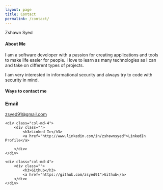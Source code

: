 ```yaml
---
layout: page
title: Contact
permalink: /contact/
---
```



Zshawn Syed


#### About Me
I am a software developer with a passion for creating applications and tools to make life easier for people. I love to learn as many technologies as I can and take on different types of projects.

I am very interested in informational security and always try to code with security in mind. 




#### Ways to contact me
<div class="row">
	<div class="col-md-4">
		<div class="">
			<h3>Email</h3>
			<a href="mailto:zsyed91@gmail.com">zsyed91@gmail.com</a>
		</div>
	</div>

	<div class="col-md-4">
		<div class="">
			<h3>Linked In</h3>
			<a href="http://www.linkedin.com/in/zshawnsyed">LinkedIn Profile</a>

		</div>
	</div>

	<div class="col-md-4">
		<div class="">
			<h3>Github</h3>
			<a href="https://github.com/zsyed91">Github</a>
		</div>
	</div>	

</div>

